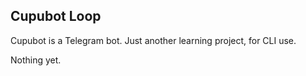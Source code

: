 Cupubot Loop
------------

Cupubot is a Telegram bot.
Just another learning project, for CLI use.

Nothing yet.
